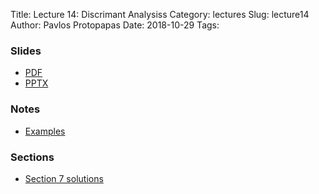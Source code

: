 Title: Lecture 14: Discrimant Analysiss
Category: lectures
Slug: lecture14
Author: Pavlos Protopapas
Date: 2018-10-29
Tags:


### Slides

- [PDF]({attach}presentation/Lecture14_Discrimant_Analysis.pdf)
- [PPTX]({attach}presentation/Lecture14_Discrimant_Analysis.pptx)

### Notes
- [Examples]({filename}notes/Lecture14_Notebook.ipynb)

### Sections

- [Section 7 solutions]({filename}../../sections/section7/notebook/section_7_solutions.ipynb)
